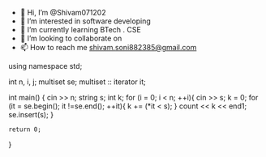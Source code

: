 - 👋 Hi, I’m @Shivam071202
- 👀 I’m interested in software developing
- 🌱 I’m currently learning BTech . CSE
- 💞️ I’m looking to collaborate on 
- 📫 How to reach me shivam.soni882385@gmail.com

<!---
Shivam071202/Shivam071202 is a ✨ special ✨ repository because its `README.md` (this file) appears on your GitHub profile.
You can click the Preview link to take a look at your changes.
--->

using namespace std;

int n, i, j;
multiset <string> se;
multiset <string> :: iterator it;

int main()
{
	cin >> n;
	string s;
	int k;
	for (i = 0; i < n; ++i){
		cin >> s;
		k = 0;
		for (it = se.begin(); it !=se.end(); ++it){
			k += (*it < s);
		}
		count << k << end1;
		se.insert(s); 
	}
	
	return 0;
}
